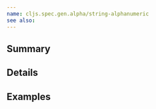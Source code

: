 ```yaml
---
name: cljs.spec.gen.alpha/string-alphanumeric
see also:
---
```


## Summary

## Details

## Examples
